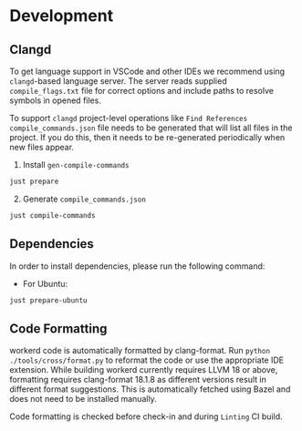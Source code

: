# Development

## Clangd

To get language support in VSCode and other IDEs we recommend using `clangd`-based language server.
The server reads supplied `compile_flags.txt` file for correct options and include paths to resolve symbols
in opened files.

To support `clangd` project-level operations like `Find References` `compile_commands.json` file needs to
be generated that will list all files in the project. If you do this, then it needs to be re-generated periodically
when new files appear.

1.  Install `gen-compile-commands`

```sh
just prepare
```

2.  Generate `compile_commands.json`

```sh
just compile-commands
```

## Dependencies

In order to install dependencies, please run the following command:

- For Ubuntu:

```sh
just prepare-ubuntu
```

## Code Formatting

workerd code is automatically formatted by clang-format. Run `python ./tools/cross/format.py` to reformat the code
or use the appropriate IDE extension.
While building workerd currently requires LLVM 18 or above, formatting requires clang-format 18.1.8 as different
versions result in different format suggestions. This is automatically fetched using Bazel and does not need to be
installed manually.

Code formatting is checked before check-in and during `Linting` CI build.
